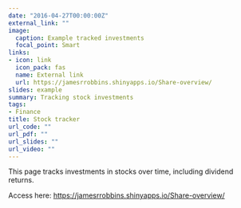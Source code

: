 ```yaml
---
date: "2016-04-27T00:00:00Z"
external_link: ""
image:
  caption: Example tracked investments
  focal_point: Smart
links:
- icon: link
  icon_pack: fas
  name: External link
  url: https://jamesrrobbins.shinyapps.io/Share-overview/
slides: example
summary: Tracking stock investments
tags:
- Finance
title: Stock tracker
url_code: ""
url_pdf: ""
url_slides: ""
url_video: ""
---
```

This page tracks investments in stocks over time, including dividend returns. 

Access here: https://jamesrrobbins.shinyapps.io/Share-overview/
